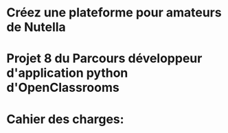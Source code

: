 # Créez une plateforme pour amateurs de Nutella
# Projet 8 du Parcours développeur d'application python d'OpenClassrooms
# Cahier des charges: